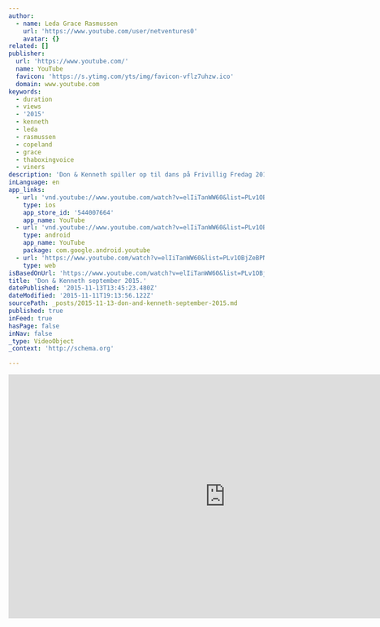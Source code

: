 ```yaml
---
author:
  - name: Leda Grace Rasmussen
    url: 'https://www.youtube.com/user/netventures0'
    avatar: {}
related: []
publisher:
  url: 'https://www.youtube.com/'
  name: YouTube
  favicon: 'https://s.ytimg.com/yts/img/favicon-vflz7uhzw.ico'
  domain: www.youtube.com
keywords:
  - duration
  - views
  - '2015'
  - kenneth
  - leda
  - rasmussen
  - copeland
  - grace
  - thaboxingvoice
  - viners
description: 'Don & Kenneth spiller op til dans på Frivillig Fredag 2015 i SydhavnsCompagniet.'
inLanguage: en
app_links:
  - url: 'vnd.youtube://www.youtube.com/watch?v=elIiTanWW60&list=PLv1OBjZeBPNPd5dx-VjV4Y2UKqfFDHPMM&index=3&feature=applinks'
    type: ios
    app_store_id: '544007664'
    app_name: YouTube
  - url: 'vnd.youtube://www.youtube.com/watch?v=elIiTanWW60&list=PLv1OBjZeBPNPd5dx-VjV4Y2UKqfFDHPMM&index=3&feature=applinks'
    type: android
    app_name: YouTube
    package: com.google.android.youtube
  - url: 'https://www.youtube.com/watch?v=elIiTanWW60&list=PLv1OBjZeBPNPd5dx-VjV4Y2UKqfFDHPMM&index=3&feature=applinks'
    type: web
isBasedOnUrl: 'https://www.youtube.com/watch?v=elIiTanWW60&list=PLv1OBjZeBPNPd5dx-VjV4Y2UKqfFDHPMM&index=3'
title: 'Don & Kenneth september 2015.'
datePublished: '2015-11-13T13:45:23.480Z'
dateModified: '2015-11-11T19:13:56.122Z'
sourcePath: _posts/2015-11-13-don-and-kenneth-september-2015.md
published: true
inFeed: true
hasPage: false
inNav: false
_type: VideoObject
_context: 'http://schema.org'

---
```

<iframe src="https://cdn.embedly.com/widgets/media.html?src=https%3A%2F%2Fwww.youtube.com%2Fembed%2Fvideoseries%3Flist%3DPLv1OBjZeBPNPd5dx-VjV4Y2UKqfFDHPMM&amp;url=https%3A%2F%2Fwww.youtube.com%2Fwatch%3Fv%3DelIiTanWW60%26list%3DPLv1OBjZeBPNPd5dx-VjV4Y2UKqfFDHPMM%26index%3D3&amp;image=https%3A%2F%2Fi.ytimg.com%2Fvi%2FelIiTanWW60%2Fhqdefault.jpg&amp;key=b7d04c9b404c499eba89ee7072e1c4f7&amp;type=text%2Fhtml&amp;schema=youtube" width="854" height="480" scrolling="no" frameborder="0" allowfullscreen="allowfullscreen" style=""></iframe>